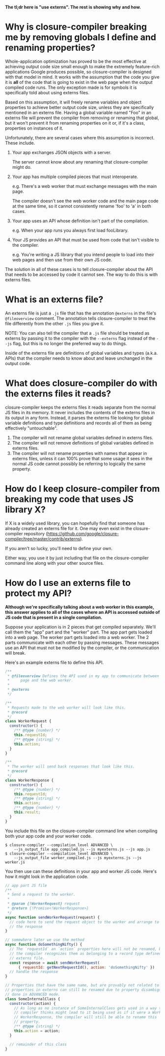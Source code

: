 **The tl;dr here is "use externs". The rest is showing why and how.**

# Why is closure-compiler breaking me by removing globals I define and renaming properties?

Whole-application optimization has proved to be the most effective at achieving output code size small enough to make the extremely feature-rich applications Google produces possible, so closure-compiler is designed with that model in mind.
It works with the assumption that the code you give it is **all** of the code that is going to exist in the web page when the output compiled code runs. The only exception made is for symbols it is specifically told about using externs files.

Based on this assumption, it will freely rename variables and object properties to achieve better output code size, unless they are specifically mentioned in an externs file. Having a global variable named "Foo" in an externs file will prevent the compiler from removing or renaming that global, but it won't prevent it from renaming properties on it or, if it's a class, properties on instances of it.

Unfortunately, there are several cases where this assumption is incorrect.
These include.

1. Your app exchanges JSON objects with a server.

   The server cannot know about any renaming that closure-compiler might do.

2. Your app has multiple compiled pieces that must interoperate.

   e.g. There's a web worker that must exchange messages with the main page.

   The compiler doesn't see the web worker code and the main page code at the
   same time, so it cannot consistently rename 'foo' to 'a' in both cases.

3. Your app uses an API whose definition isn't part of the compilation.

   e.g. When your app runs you always first load fooLibrary.

4. Your JS provides an API that must be used from code that isn't visible to
   the compiler.

   e.g. You're writing a JS library that you intend people to load into their
   web pages and then use from their own JS code.

The solution in all of these cases is to tell closure-compiler about the API
that needs to be accessed by code it cannot see.  The way to do this is with
externs files.

# What is an externs file?

An externs file is just a `.js` file that has the annotation `@externs` in the
file's  `@fileoverview` comment.  The annotation tells closure-compiler to
treat the file differently from the other `.js` files you give it.

NOTE: You can also tell the compiler that a `.js` file should be treated as
externs by passing it to the compiler with the `--externs` flag instead of the
`--js` flag, but this is no longer the preferred way to do things.

Inside of the externs file are definitions of global variables and types
(a.k.a. APIs) that the compiler needs to know about and leave unchanged in the
output code.

# What does closure-compiler do with the externs files it reads?

closure-compiler keeps the externs files it reads separate from the normal JS
files in its memory.  It never includes the contents of the externs files in
its output in any form.  Instead, it parses the externs file looking for global
variable definitions and type definitions and records all of them as being
effectively "untouchable".

1. The compiler will not rename global variables defined in externs files.
1. The compiler will not remove definitions of global variables defined in externs files.
1. The compiler will not rename properties with names that appear in externs
   files, unless it can 100% prove that some usage it sees in the normal JS
   code cannot possibly be referring to logically the same property.

# How do I keep closure-compiler from breaking my code that uses JS library X?

If X is a widely used library, you can hopefully find that someone has already
created an externs file for it.  One may even exist in the closure-compiler
repository
(https://github.com/google/closure-compiler/tree/master/contrib/externs).

If you aren't so lucky, you'll need to define your own.

Either way, you use it by just including that file on the closure-compiler
command line along with your other source files.

# How do I use an externs file to protect my API?

**Although we're specifically talking about a web worker in this example, this
answer applies to all of the cases where an API is accessed outside of JS code
that is present in a single compilation.**

Suppose your application is in 2 pieces that get compiled separately.
We'll call them the "app" part and the "worker" part.
The app part gets loaded into a web page. The worker part gets loaded into a web worker.
The 2 parts communicate with each other by passing messages.
These messages use an API that must not be modified by the compiler, or the
communication will break.

Here's an example externs file to define this API.

```javascript
/**
 * @fileoverview Defines the API used in my app to communicate between the main
 *     page and the web worker.
 *
 * @externs
 */

/**
 * Requests made to the web worker will look like this.
 * @record
 */
class WorkerRequest {
  constructor() {
    /** @type {number} */
    this.requestId;
    /** @type {string} */
    this.action;
  }
}

/**
 * The worker will send back responses that look like this.
 * @record
 */
class WorkerResponse {
  constructor() {
    /** @type {number} */
    this.requestId;
    /** @type {string} */
    this.action;
    /** @type {number} */
    this.result;
  }
}
```

You include this file on the closure-compiler command line when compiling both
your app code and your worker code.

```shell
$ closure-compiler --compilation_level ADVANCED \
    --js_output_file app_compiled.js --js myexterns.js --js app.js
$ closure-compiler --compilation_level ADVANCED \
    --js_output_file worker_compiled.js --js myexterns.js --js worker.js
```

You then use can these definitions in your app and worker JS code.
Here's how it might look in the application code.

```javascript
// app part JS file
/**
 * Send a request to the worker.
 *
 * @param {!WorkerRequest} request
 * @return {!Promise<!WorkerResponse>}
 */
async function sendWorkerRequest(request) {
  // code here to send the request object to the worker and arrange to await
  // the response
}

// somewhere later we use the method
async function doSomethingNifty() {
  // The `requestId` an `action` properties here will not be renamed, because
  // the compiler recognizes them as belonging to a record type defined in an
  // externs file.
  const response = await sendWorkerRequest(
      { requestId: getNextRequestId(), action: 'doSomethingNifty' })
  // handle the response
}

// Properties that have the same name, but are provably not related to
// properties in externs can still be renamed due to property disambiguation
// done in ADVANCED mode.
class SomeInternalClass {
  constructor(action) {
    // As long as no instance of SomeInternalClass gets used in a way that the
    // compiler thinks might lead to it being used as if it were a WorkerRequest or
    // WorkerResponse, the compiler will still be able to rename this 'action'
    // property.
    /** @type {string} */
    this.action = action;
  }

  // remainder of this class
}
```
